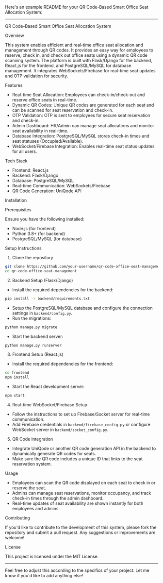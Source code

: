 Here's an example README for your QR Code-Based Smart Office Seat Allocation System:

---

QR Code-Based Smart Office Seat Allocation System

Overview

This system enables efficient and real-time office seat allocation and management through QR codes. It provides an easy way for employees to reserve, check in, and check out office seats using a dynamic QR code scanning system. The platform is built with Flask/Django for the backend, React.js for the frontend, and PostgreSQL/MySQL for database management. It integrates WebSockets/Firebase for real-time seat updates and OTP validation for security.

 Features

- Real-time Seat Allocation: Employees can check-in/check-out and reserve office seats in real-time.
- Dynamic QR Codes: Unique QR codes are generated for each seat and can be scanned for seat reservation and check-in.
- OTP Validation: OTP is sent to employees for secure seat reservation and check-in.
- Admin Dashboard: HR/Admin can manage seat allocations and monitor seat availability in real-time.
- Database Integration: PostgreSQL/MySQL stores check-in times and seat statuses (Occupied/Available).
- WebSocket/Firebase Integration: Enables real-time seat status updates for all users.

 Tech Stack

- Frontend: React.js
- Backend: Flask/Django
- Database: PostgreSQL/MySQL
- Real-time Communication: WebSockets/Firebase
- QR Code Generation: UniQode API

 Installation

 Prerequisites

Ensure you have the following installed:

- Node.js (for frontend)
- Python 3.8+ (for backend)
- PostgreSQL/MySQL (for database)

 Setup Instructions

 1. Clone the repository

```bash
git clone https://github.com/your-username/qr-code-office-seat-management.git
cd qr-code-office-seat-management
```

 2. Backend Setup (Flask/Django)

- Install the required dependencies for the backend:
  
```bash
pip install -r backend/requirements.txt
```

- Setup the PostgreSQL/MySQL database and configure the connection settings in `backend/config.py`.
- Run the migrations:

```bash
python manage.py migrate
```

- Start the backend server:

```bash
python manage.py runserver
```

 3. Frontend Setup (React.js)

- Install the required dependencies for the frontend:

```bash
cd frontend
npm install
```

- Start the React development server:

```bash
npm start
```

 4. Real-time WebSocket/Firebase Setup

- Follow the instructions to set up Firebase/Socket server for real-time communication.
- Add Firebase credentials in `backend/firebase_config.py` or configure WebSocket server in `backend/socket_config.py`.

 5. QR Code Integration

- Integrate UniQode or another QR code generation API in the backend to dynamically generate QR codes for seats.
- Make sure the QR code includes a unique ID that links to the seat reservation system.

 Usage

- Employees can scan the QR code displayed on each seat to check in or reserve the seat.
- Admins can manage seat reservations, monitor occupancy, and track check-in times through the admin dashboard.
- Real-time updates of seat availability are shown instantly for both employees and admins.

 Contributing

If you'd like to contribute to the development of this system, please fork the repository and submit a pull request. Any suggestions or improvements are welcome!

 License

This project is licensed under the MIT License.

---

Feel free to adjust this according to the specifics of your project. Let me know if you'd like to add anything else!
